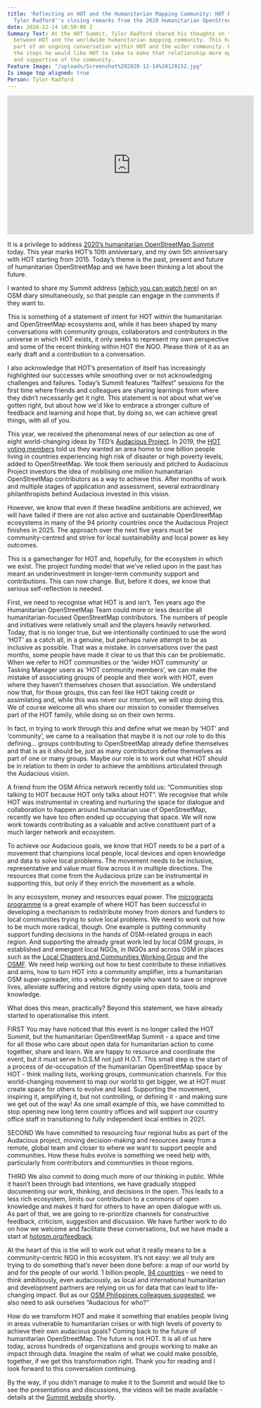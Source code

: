 ```yaml
---
title: 'Reflecting on HOT and the Humanitarian Mapping Community: HOT Executive Director
  Tyler Radford''s closing remarks from the 2020 Humanitarian OpenStreetMap Summit'
date: 2020-12-14 10:50:00 Z
Summary Text: At the HOT Summit, Tyler Radford shared his thoughts on the relationship
  between HOT and the worldwide humanitarian mapping community. This has come as a
  part of an ongoing conversation within HOT and the wider community. He outlines
  the steps he would like HOT to take to make that relationship more open, transparent,
  and supportive of the community.
Feature Image: "/uploads/Screenshot%202020-12-14%20120152.jpg"
Is image top aligned: true
Person: Tyler Radford
---
```


<iframe width="560" height="315" src="https://www.youtube.com/embed/82I86a-JZTI" frameborder="0" allow="accelerometer; autoplay; clipboard-write; encrypted-media; gyroscope; picture-in-picture" allowfullscreen></iframe>

It is a privilege to address [2020’s humanitarian OpenStreetMap Summit](https://summit2020.hotosm.org/) today. This year marks HOT’s 10th anniversary, and my own 5th anniversary with HOT starting from 2015. Today’s theme is the past, present and future of humanitarian OpenStreetMap and we have been thinking a lot about the future. 

I wanted to share my Summit address ([which you can watch here](https://www.youtube.com/watch?v=82I86a-JZTI)) on an OSM diary simultaneously, so that people can engage in the comments if they want to. 

This is something of a statement of intent for HOT within the humanitarian and OpenStreetMap ecosystems and, while it has been shaped by many conversations with community groups, collaborators and contributors in the universe in which HOT exists, it only seeks to represent my own perspective and some of the recent thinking within HOT the NGO. Please think of it as an early draft and a contribution to a conversation.

I also acknowledge that HOT’s presentation of itself has increasingly highlighted our successes while smoothing over or not acknowledging challenges and failures. Today’s Summit features “failfest” sessions for the first time where friends and colleagues are sharing learnings from where they didn’t necessarily get it right. This statement is not about what we’ve gotten right, but about how we'd like to embrace a stronger culture of feedback and learning and hope that, by doing so, we can achieve great things, with all of you.

This year, we received the phenomenal news of our selection as one of eight world-changing ideas by TED’s [Audacious Project](https://www.hotosm.org/projects/audacious/). In 2019, the [HOT voting members](https://www.hotosm.org/voting-members) told us they wanted an area home to one billion people living in countries experiencing high risk of disaster or high poverty levels, added to OpenStreetMap. We took them seriously and pitched to Audacious Project investors the idea of mobilising one million humanitarian OpenStreetMap contributors as a way to achieve this. After months of work and multiple stages of application and assessment, several extraordinary philanthropists behind Audacious invested in this vision.

However, we know that even if these headline ambitions are achieved, we will have failed if there are not also active and sustainable OpenStreetMap ecosystems in many of the 94 priority countries once the Audacious Project finishes in 2025. The approach over the next five years must be community-centred and strive for local sustainability and local power as key outcomes.

This is a gamechanger for HOT and, hopefully, for the ecosystem in which we exist. The project funding model that we’ve relied upon in the past has meant an underinvestment in longer-term community support and contributions. This can now change. But, before it does, we know that serious self-reflection is needed. 

First, we need to recognise what HOT is and isn’t. Ten years ago the Humanitarian OpenStreetMap Team could more or less describe all humanitarian-focused OpenStreetMap contributors. The numbers of people and initiatives were relatively small and the players heavily networked. Today, that is no longer true, but we intentionally continued to use the word ‘HOT’ as a catch all, in a genuine, but perhaps naive attempt to be as inclusive as possible. That was a mistake. In conversations over the past months, some people have made it clear to us that this can be problematic. When we refer to HOT communities or the ‘wider HOT community’ or Tasking Manager users as ‘HOT community members’, we can make the mistake of associating groups of people and their work with HOT, even where they haven’t themselves chosen that association. We understand now that, for those groups, this can feel like HOT taking credit or assimilating and, while this was never our intention, we will stop doing this. We of course welcome all who share our mission to consider themselves part of the HOT family, while doing so on their own terms.

In fact, in trying to work through this and define what we mean by ‘HOT’ and ‘community’, we came to a realisation that maybe it is not our role to do this defining… groups contributing to OpenStreetMap already define themselves and that is as it should be, just as many contributors define themselves as part of one or many groups. Maybe our role is to work out what HOT should be in relation to them in order to achieve the ambitions articulated through the Audacious vision. 

A friend from the OSM Africa network recently told us: “Communities stop talking to HOT because HOT only talks about HOT”. We recognise that while HOT was instrumental in creating and nurturing the space for dialogue and collaboration to happen around humanitarian use of OpenStreetMap, recently we have too often ended up occupying that space. We will now work towards contributing as a valuable and active constituent part of a much larger network and ecosystem. 

To achieve our Audacious goals, we know that HOT needs to be a part of a movement that champions local people, local devices and open knowledge and data to solve local problems. The movement needs to be inclusive, representative and value must flow across it in multiple directions. The resources that come from the Audacious prize can be instrumental in supporting this, but only if they enrich the movement as a whole. 

In any ecosystem, money and resources equal power. The [microgrants programme](https://www.hotosm.org/projects/microgrants_and_community_development) is a great example of where HOT has been successful in developing a mechanism to redistribute money from donors and funders to local communities trying to solve local problems. We need to work out how to be much more radical, though. One example is putting community support funding decisions in the hands of OSM-related groups in each region. And supporting the already great work led by local OSM groups, in established and emergent local NGOs, in INGOs and across OSM in places such as the [Local Chapters and Communities Working Group](https://wiki.osmfoundation.org/wiki/Local_Chapters_and_Communities_Working_Group) and the [OSMF](https://wiki.osmfoundation.org/wiki/Main_Page). We need help working out how to best contribute to these initiatives and aims, how to turn HOT into a community amplifier, into a humanitarian OSM super-spreader, into a vehicle for people who want to save or improve lives, alleviate suffering and restore dignity using open data, tools and knowledge.

What does this mean, practically? Beyond this statement, we have already started to operationalise this intent. 

FIRST
You may have noticed that this event is no longer called the HOT Summit, but the humanitarian OpenStreetMap Summit - a space and time for all those who care about open data for humanitarian action to come together, share and learn. We are happy to resource and coordinate the event, but it must serve h.O.S.M not just H.O.T. This small step is the start of a process of de-occupation of the humanitarian OpenStreetMap space by HOT - think mailing lists, working groups, communication channels. For this world-changing movement to map our world to get bigger, we at HOT must create space for others to evolve and lead. Supporting the movement, inspiring it, amplifying it, but not controlling, or defining it - and making sure we get out of the way! As one small example of this, we have committed to stop opening new long term country offices and will support our country office staff in transitioning to fully independent local entities in 2021.

SECOND
We have committed to resourcing four regional hubs as part of the Audacious project, moving decision-making and resources away from a remote, global team and closer to where we want to support people and communities. How these hubs evolve is something we need help with, particularly from contributors and communities in those regions. 

THIRD
We also commit to doing much more of our thinking in public. While it hasn’t been through bad intentions, we have gradually stopped documenting our work, thinking, and decisions in the open. This leads to a less rich ecosystem, limits our contribution to a commons of open knowledge and makes it hard for others to have an open dialogue with us. As part of that, we are going to re-prioritize channels for constructive feedback, criticism, suggestion and discussion. We have further work to do on how we welcome and facilitate these conversations, but we have made a start at [hotosm.org/feedback](https://www.hotosm.org/feedback). 

At the heart of this is the will to work out what it really means to be a community-centric NGO in this ecosystem. It’s not easy: we all truly are trying to do something that’s never been done before: a map of our world by and for the people of our world. 1 billion people, [94 countries](https://www.hotosm.org/updates/four-regions-five-years-94-countries-one-billion-people/) - we need to think ambitiously, even audaciously, as local and international humanitarian and development partners are relying on us for data that can lead to life-changing impact. But as our [OSM Philippines colleagues suggested](https://wiki.openstreetmap.org/w/images/a/aa/A_Call_to_Correct_Narratives_about_Geospatial_Work.pdf), we also need to ask ourselves “Audacious for who?” 

How do we transform HOT and make it something that enables people living in areas vulnerable to humanitarian crises or with high levels of poverty to achieve their own audacious goals? Coming back to the future of humanitarian OpenStreetMap. The future is not HOT. It is all of us here today, across hundreds of organizations and groups working to make an impact through data. Imagine the realm of what we could make possible, together, if we get this transformation right. Thank you for reading and I look forward to this conversation continuing. 

By the way, if you didn't manage to make it to the Summit and would like to see the presentations and discussions, the videos will be made available - details at the [Summit website](https://summit2020.hotosm.org/) shortly.
